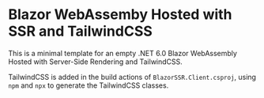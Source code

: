# Blazor WebAssemby Hosted with SSR and TailwindCSS

This is a minimal template for an empty .NET 6.0 Blazor WebAssembly Hosted with Server-Side Rendering and TailwindCSS.

TailwindCSS is added in the build actions of ``BlazorSSR.Client.csproj``, using ``npm`` and ``npx`` to generate the TailwindCSS classes.
